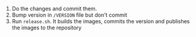 1. Do the changes and commit them.
2. Bump version in `/VERSION` file but don't commit
3. Run `release.sh`. It builds the images, commits the version and publishes the images to the repository